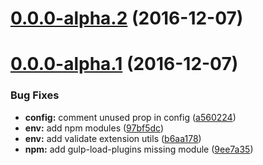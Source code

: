 <a name="0.0.0-alpha.2"></a>
# [0.0.0-alpha.2](https://github.com/UIUXEngineering/node-typescript-seed/compare/0.0.0-alpha.1...0.0.0-alpha.2) (2016-12-07)



<a name="0.0.0-alpha.1"></a>
# [0.0.0-alpha.1](https://github.com/UIUXEngineering/node-typescript-seed/compare/b6aa178...0.0.0-alpha.1) (2016-12-07)


### Bug Fixes

* **config:** comment unused prop in config ([a560224](https://github.com/UIUXEngineering/node-typescript-seed/commit/a560224))
* **env:** add npm modules ([97bf5dc](https://github.com/UIUXEngineering/node-typescript-seed/commit/97bf5dc))
* **env:** add validate extension utils ([b6aa178](https://github.com/UIUXEngineering/node-typescript-seed/commit/b6aa178))
* **npm:** add gulp-load-plugins missing module ([9ee7a35](https://github.com/UIUXEngineering/node-typescript-seed/commit/9ee7a35))



